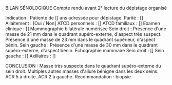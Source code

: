 BILAN SÉNOLOGIQUE
Compte rendu avant 2ᵉ lecture du dépistage organisé

Indication :
Patiente de [] ans adressée pour dépistage.
Parité : []
Allaitement : [Oui / Non]
ATCD personnels : []
ATCD familiaux : []
Examen clinique : []
Mammographie bilatérale numérisée
Sein droit :
Présence d'une masse de 21 mm dans le quadrant supéro-externe, d'aspect très suspect.
Présence d'une masse de 23 mm dans le quadrant supérieur, d'aspect bénin.
Sein gauche :
Présence d'une masse de 30 mm dans le quadrant supéro-externe, d'aspect bénin.
Échographie mammaire
Sein droit :
[]
Sein gauche :
[]
Axillaires : []

CONCLUSION :
Masse très suspecte dans le quadrant supéro-externe du sein droit. Multiples autres masses d'allure bénigne dans les deux seins.
ACR 5 à droite.
ACR 2 à gauche.
Recommandation : biopsie
